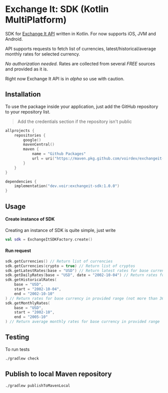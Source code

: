 # Exchange It: SDK (Kotlin MultiPlatform)

SDK for [Exchange It API](https://exchangeit.app/docs) written in Kotlin. For now supports iOS, JVM and Android.

API supports requests to fetch list of currencies, latest/historical/average monthly rates for selected
currency.

*No authorization needed.* Rates are collected from several *FREE* sources and provided as it is.

Right now Exchange It API is in *alpha* so use with caution.

## Installation

To use the package inside your application, just add the GitHub repository to your repository list.

> Add the credentials section if the repository isn't public

```kotlin
allprojects {
    repositories {
        google()
        mavenCentral()
        maven {
            name = "Github Packages"
            url = uri("https://maven.pkg.github.com/voirdev/exchangeit-kmm-sdk")
        }
    }
}

dependencies {
    implementation("dev.voir:exchangeit-sdk:1.0.0")
}
```

## Usage

#### Create instance of SDK

Creating an instance of SDK is quite simple, just write

```kotlin
val sdk = ExchangeItSDKFactory.create()
```

#### Run request

```kotlin
sdk.getCurrencies() // Return list of currencies
sdk.getCurrencies(crypto = true) // Return list of cryptos
sdk.getLatestRates(base = "USD") // Return latest rates for base currency code, additionally you can limit returned rates by codes parameter
sdk.getDailyRates(base = "USD", date = "2002-10-04") // Return rates for base currency on provided date
sdk.getHistoricalRates(
    base = "USD",
    start = "2002-10-04",
    end = "2002-10-10"
) // Return rates for base currency in provided range (not more than 365 days)
sdk.getMonthlyRates(
    base = "USD",
    start = "2002-10",
    end = "2005-10"
) // Return average monthly rates for base currency in provided range 
```

## Testing

To run tests

```bash
./gradlew check
```

## Publish to local Maven repository

```bash
./gradlew publishToMavenLocal
```
